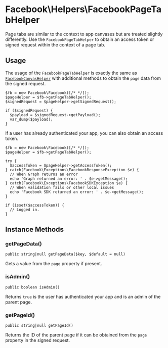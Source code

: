 # Facebook\Helpers\FacebookPageTabHelper

Page tabs are similar to the context to app canvases but are treated slightly differently. Use the `FacebookPageTabHelper` to obtain an access token or signed request within the context of a page tab.

## Usage

The usage of the `FacebookPageTabHelper` is exactly the same as [`FacebookCanvasHelper`](/docs/php/FacebookCanvasHelper) with  additional methods to obtain the `page` data from the signed request.

```
$fb = new Facebook\Facebook([/* */]);
$pageHelper = $fb->getPageTabHelper();
$signedRequest = $pageHelper->getSignedRequest();

if ($signedRequest) {
  $payload = $signedRequest->getPayload();
  var_dump($payload);
}
```

If a user has already authenticated your app, you can also obtain an access token.

```
$fb = new Facebook\Facebook([/* */]);
$pageHelper = $fb->getPageTabHelper();

try {
  $accessToken = $pageHelper->getAccessToken();
} catch(Facebook\Exceptions\FacebookResponseException $e) {
  // When Graph returns an error
  echo 'Graph returned an error: ' . $e->getMessage();
} catch(Facebook\Exceptions\FacebookSDKException $e) {
  // When validation fails or other local issues
  echo 'Facebook SDK returned an error: ' . $e->getMessage();
}

if (isset($accessToken)) {
  // Logged in.
}
```

## Instance Methods

### getPageData()
```
public string|null getPageData($key, $default = null)
```
Gets a value from the `page` property if present.

### isAdmin()
```
public boolean isAdmin()
```
Returns `true` is the user has authenticated your app and is an admin of the parent page.

### getPageId()
```
public string|null getPageId()
```
Returns the ID of the parent page if it can be obtained from the `page` property in the signed request.
